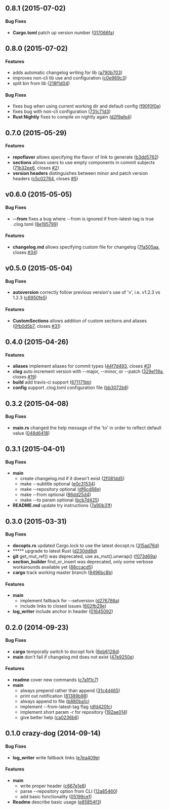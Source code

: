 <a name="0.8.1"></a>
## 0.8.1 (2015-07-02)


#### Bug Fixes

* **Cargo.toml**  patch up version number ([017066fa](https://github.com/thoughtram/clog/commit/017066fa5fd63d33b885cacfc6500b67edb68d2d))



<a name="0.8.0"></a>
## 0.8.0 (2015-07-02)


#### Features

*   adds automatic changelog writing for lib ([a790b703](https://github.com/thoughtram/clog/commit/a790b7034119f49ddff3464b2a3fb81ac20c6744))
*   improves non-cli lib use and configuration ([c0e969c3](https://github.com/thoughtram/clog/commit/c0e969c335bebbe1aa79269c5e05680b09f77fcf))
*   split bin from lib ([218f1d04](https://github.com/thoughtram/clog/commit/218f1d047309a66c3cd132e762df3b2b9f22a5f7))

#### Bug Fixes

*   fixes bug when using current working dir and default config ([f90f0f0e](https://github.com/thoughtram/clog/commit/f90f0f0ebf567f59469f64186440231cf84c130e))
*   fixes bug with non-cli configuration ([731c71d3](https://github.com/thoughtram/clog/commit/731c71d39aab95cc8667e8a42218f821425c3d88))
* **Rust Nightly**  fixes to compile on nightly again ([d2f9afe4](https://github.com/thoughtram/clog/commit/d2f9afe41734ee3a62e645fc3510c1d9c4a5e72b))



<a name="0.7.0"></a>
## 0.7.0 (2015-05-29)


#### Features

* **repoflavor**  allows specifying the flavor of link to generate ([b3dd5762](https://github.com/thoughtram/clog/commit/b3dd5762544f05b7ed7da5dc67d9d17ba80332ff))
* **sections**  allows users to use empty components in commit subjects ([71b32ee6](https://github.com/thoughtram/clog/commit/71b32ee6776d9f05771ee884b12c25d98a7eb59f), closes [#2](https://github.com/thoughtram/clog/issues/2))
* **version headers**  distinguishes between minor and patch version headers ([c5c02764](https://github.com/thoughtram/clog/commit/c5c02764bc715dbf6cc758f7b628b29036ad8e80), closes [#5](https://github.com/thoughtram/clog/issues/5))



<a name="v0.6.0"></a>
## v0.6.0 (2015-05-05)


#### Bug Fixes

* **--from**  fixes a bug where --from is ignored if from-latest-tag is true .clog.toml ([8e195799](https://github.com/thoughtram/clog/commit/8e1957995788e241626cd620f1117b75d8bff3ce))

#### Features

* **changelog.md**  allows specifying custom file for changelog ([7fa505aa](https://github.com/thoughtram/clog/commit/7fa505aa918832fb2301570c365201cb93ea84ac), closes [#34](https://github.com/thoughtram/clog/issues/34))



<a name="v0.5.0"></a>
## v0.5.0 (2015-05-04)


#### Bug Fixes

* **autoversion**  correctly follow previous version's use of 'v', i.e. v1.2.3 vs 1.2.3 ([c6950fe5](https://github.com/thoughtram/clog/commit/c6950fe5baee959ee18ea2a07e3b5a8cbe5e3716))

#### Features

* **CustomSections**  allows addition of custom sections and aliases ([0fb0d5b7](https://github.com/thoughtram/clog/commit/0fb0d5b7e5189ce60b1effdb04ee7ac50b987ef4), closes [#31](https://github.com/thoughtram/clog/issues/31))



<a name="v0.4.0"></a>
## 0.4.0 (2015-04-26)


#### Features

* **aliases**  implement aliases for commit types ([44f7d493](https://github.com/thoughtram/clog/commit/44f7d49389cfae40ad09033c6deaf54852d75d70), closes [#3](https://github.com/thoughtram/clog/issues/3))
* **clog**  auto increment version with --major, --minor, or --patch ([329e119a](https://github.com/thoughtram/clog/commit/329e119a0326e54cdf4d669b58f835ebb111d47f), closes [#19](https://github.com/thoughtram/clog/issues/19))
* **build**  add travis-ci support ([671171bb](https://github.com/thoughtram/clog/commit/671171bbda6d3647e0118695b5282b3ed27270ee))
* **config**  support .clog.toml configuration file ([bb3072b8](https://github.com/thoughtram/clog/commit/bb3072b80416fb3c874845360e9d46704cd53c79))



<a name="0.3.2"></a>
## 0.3.2 (2015-04-08)


#### Bug Fixes

* **main.rs**  changed the help message of the 'to' in order to reflect default value ([048d6418](https://github.com/thoughtram/clog/commit/048d6418b655153facc9dcbbf93b1ada9d0f3b42))



<a name="0.3.1"></a>
## 0.3.1 (2015-04-01)


#### Bug Fixes

* **main**
  *  create changelog.md if it doesn't exist ([2f081dd5](https://github.com/thoughtram/clog/commit/2f081dd51f3205d96d0dae1d4818944c8e930318))
  *  make --subtitle optional ([e0c31534](https://github.com/thoughtram/clog/commit/e0c31534000cef4b8e64e382ba725ebd0dbfe7b3))
  *  make --repository optional ([df6cd68e](https://github.com/thoughtram/clog/commit/df6cd68ef3635d57f5cc08d7f57c12d3a3bf3e38))
  *  make --from optional ([86dd25d4](https://github.com/thoughtram/clog/commit/86dd25d477c27b1f2bd6889368f4a28c66edb6b0))
  *  make --to param optional ([bcb7d425](https://github.com/thoughtram/clog/commit/bcb7d425b4b4524bf548d3a3332dcd53beef0ecf))
* **README.md**  update try instructions ([7a90b31f](https://github.com/thoughtram/clog/commit/7a90b31fb5d4ba667d6dcc7c433ed31b1427b716))



## 0.3.0 (2015-03-31)


#### Bug Fixes


* **docopts.rs**  updated Cargo.lock to use the latest docopt.rs ([315ad76d](https://github.com/thoughtram/clog/commit/315ad76d238858a7bcae305dc627eb20b9b2c3c0))
* *****  upgrade to latest Rust ([d230dd8d](https://github.com/thoughtram/clog/commit/d230dd8d323cc0edaebaa55e6a4b0e6a93e527ef))
* **git**  get_mut_ref() was deprecated, use as_mut().unwrap() ([f073d69a](https://github.com/thoughtram/clog/commit/f073d69a0bc6c3c87fee4375dfc49211fdab6b44))
* **section_builder**  find_or_insert was deprecated, only some verbose workarounds available yet ([88ccacd5](https://github.com/thoughtram/clog/commit/88ccacd5bd559e8af996f3e67a5d58fe31b3f87c))
* **cargo**  track working master branch ([9496bc8b](https://github.com/thoughtram/clog/commit/9496bc8b7752d248c1781fbcbff0b969a10defe0))

#### Features


* **main**
  *  implement fallback for --setversion ([d276786a](https://github.com/thoughtram/clog/commit/d276786a383813337a82b0a1f5e72333443517ab))
  *  include links to closed issues ([602fb29e](https://github.com/thoughtram/clog/commit/602fb29e90aa2c87b14c395b11b3bbbf7ca0a69b))
* **log_writer**  include anchor in header ([01645092](https://github.com/thoughtram/clog/commit/01645092893fcfb10d22c76624ce8ca493bf282d))



## 0.2.0 (2014-09-23)


#### Bug Fixes


* **cargo**  temporally switch to docopt fork ([6eb6128d](https://github.com/thoughtram/clog/commit/6eb6128d3d8a0c894c23a0e6c1fe6f2baa1d6464))
* **main**  don't fail if changelog.md does not exist ([47e9250e](https://github.com/thoughtram/clog/commit/47e9250ec15dd5a7e81804b05c2ae50b79bc9ce8))

#### Features


* **readme**  cover new commands ([c7a1f1c7](https://github.com/thoughtram/clog/commit/c7a1f1c7e71d49bc5b1e43848a82a9697aeacd8f))
* **main**
  *  always prepend rather than append ([31c4d465](https://github.com/thoughtram/clog/commit/31c4d465285c4baa2a9f86fa66da5944ebbff49a))
  *  print out notification ([81389b98](https://github.com/thoughtram/clog/commit/81389b980702684275789a7afd23425eeac92ba7))
  *  always append to file ([b880ba1c](https://github.com/thoughtram/clog/commit/b880ba1c9d93aaa8f08a1ee7b3b88aaa819be133))
  *  implement --from-latest-tag flag ([dfd420fc](https://github.com/thoughtram/clog/commit/dfd420fcee1695d2498ca2f1cc02d55c8e9503e9))
  *  implement short param -r for repository ([192ae014](https://github.com/thoughtram/clog/commit/192ae0144eafe9c06e138c7609fd95c7d0521cd4))
  *  give better help ([ca0236b6](https://github.com/thoughtram/clog/commit/ca0236b6243994f3c2d1c8eb2ff6a7e9696bb63c))



## 0.1.0 crazy-dog (2014-09-14)


#### Bug Fixes


* **log_writer**  write fallback links ([e7ea409e](https://github.com/thoughtram/clog/commit/e7ea409e0daca6fc6e95a6c965876813e93ce685))

#### Features


* **main**
  *  write proper header ([c667e1e8](https://github.com/thoughtram/clog/commit/c667e1e889d7c875a322e6431637b4679c48874e))
  *  parse --repository option from CLI ([12a85460](https://github.com/thoughtram/clog/commit/12a85460a3149a9dea6510e9ee9bb648960be217))
  *  add basic functionality ([05199ce1](https://github.com/thoughtram/clog/commit/05199ce128315f03204a3fc4722440a753bfdccc))
* **Readme**  describe basic usage ([e85854f3](https://github.com/thoughtram/clog/commit/e85854f3840e8b77b0a385200bb17ea0ea6b75ab))
